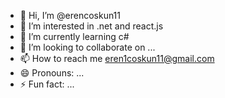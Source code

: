 - 👋 Hi, I’m @erencoskun11
- 👀 I’m interested in .net and react.js
- 🌱 I’m currently learning c#
- 💞️ I’m looking to collaborate on ...
- 📫 How to reach me eren1coskun11@gmail.com
- 😄 Pronouns: ...
- ⚡ Fun fact: ...

<!---
erencoskun11/erencoskun11 is a ✨ special ✨ repository because its `README.md` (this file) appears on your GitHub profile.
You can click the Preview link to take a look at your changes.
--->
